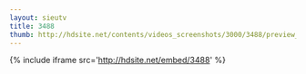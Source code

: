 ```yaml
---
layout: sieutv
title: 3488
thumb: http://hdsite.net/contents/videos_screenshots/3000/3488/preview_360p.mp4.jpg
---
```

{% include iframe src='http://hdsite.net/embed/3488' %}
 
